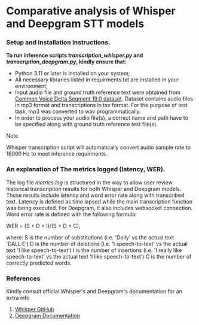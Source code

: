 # Comparative analysis of Whisper and Deepgram STT models
 
### Setup and installation instructions.

**To run inference scripts _transcription_whisper.py_ and _transcription_deepgram.py_, kindly ensure that:**
- Python 3.11 or later is installed on your system;
- All necessary libraries listed in requirments.txt are installed in your environment;
- Input audio file and ground truth reference text were obtained from [Common Voice Delta Segment 19.0 dataset](https://commonvoice.mozilla.org/uk/datasets).
Dataset contains audio files in mp3 format and transcriptions in tsv format. For the purpose of test task, mp3 was converted to wav programmatically.
- In order to process your audio file(s), a correct name and path have to be specified along with ground truth reference text file(s).
>[!Note]
>Whisper transcription script will automatically convert audio sample rate to 16000 Hz to meet inference requirments.

### An explanation of The metrics logged (latency, WER).

The log file _metrics.log_ is structured in the way to allow user review historical transcription results for both Whisper and Deepgram models.
Those results include latency and word error rate along with transcribed text.
Latency is defined as time lapsed while the main transcription function was being executed. For Deepgram, it also includes websocket connection.
Word error rate is defined with the following formula:

WER = (S + D + I)/(S + D + C),

where:
S is the number of substitutions (i.e. 'Dolly’ vs the actual text 'DALL·E’)
D is the number of deletions (i.e. 'I speech-to-text’ vs the actual text 'I like speech-to-text’)
I is the number of insertions (i.e. 'I really like speech-to-text’ vs the actual text 'I like speech-to-text’)
C is the number of correctly predicted words.

### References 
Kindly consult official Whisper's and Deepgram's documentation for an extra info
1.	[Whisper GitHub](https://github.com/openai/whisper)
2.	[Deepgram Documentation](https://developers.deepgram.com/docs)



